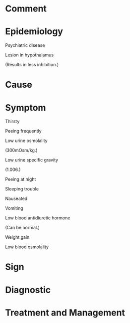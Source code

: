 # Comment

# Epidemiology

Psychiatric disease

Lesion in hypothalamus

(Results in less inhibition.)

# Cause

# Symptom

Thirsty

Peeing frequently

Low urine osmolality

(300mOsm/kg.)

Low urine specific gravity

(1.006.)

Peeing at night

Sleeping trouble

Nauseated

Vomiting

Low blood antidiuretic hormone

(Can be normal.)

Weight gain

Low blood osmolality

# Sign

# Diagnostic

# Treatment and Management
